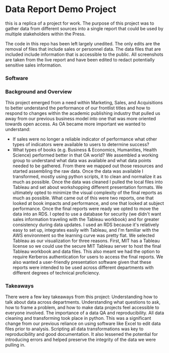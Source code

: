 # Data Report Demo Project

this is a replica of a project for work. The purpose of this project was to gather data from different sources into a single report that could be used by multiple stakeholders within the Press.

The code in this repo has been left largely unedited. The only edits are the removal of files that include sales or personnel data. The data files that are included include information that is accessible to the public. All screenshots are taken from the live report and have been edited to redact potentially sensitive sales information.

### Software

### Background and Overview
This project emerged from a need within Marketing, Sales, and Acquisitions to better understand the performance of our frontlist titles and how to respond to changes within the academic publishing industry that pulled us away from our previous business model into one that was more oriented towards open access. As OA became more important we wanted to understand:
- If sales were no longer a reliable indicator of performance what other types of indicators were available to users to determine success?
- What types of books (e.g. Business & Economics, Humanities, Health Science) performed better in that OA world?
We assembled a working group to understand what data was available and what data points needed to be gathered. From there we mapped out those resources and started assembling the raw data.
 Once the data was available I transformed, mostly using python scripts, it to clean and normalize it as much as possible. Once the data was cleaned I pulled the local files into Tableau and set about workshopping different presentation formats. We ultimately opted to minimize the visual complexity of the final reports as much as possible. What came out of this were two reports, one that looked at book impacts and performance, and one that looked at subject performance.
Once the final reports were ready we opted to move the data into an RDS. I opted to use a database for security (we didn't want sales information traveling with the Tableau workbook) and for greater consistency during data updates. I used an RDS because it's relatively easy to set up, integrates easily with Tableau, and I'm familiar with the AWS environment so the learning curve was pretty flat. We selected Tableau as our visualization for three reasons. First, MIT has a Tableau license so we could use the secure MIT Tableau server to host the final Tableau workbook and data files. This also meant we had the option to require Kerberos authentication for users to access the final reports. We also wanted a user-friendly presentation software given that these reports were intended to be used across different departments with different degrees of technical proficiency.


### Takeaways
There were a few key takeaways from this project:
Understanding how to talk about data across departments. Understanding what questions to ask, how to frame a problem, and how to make data projects feel accessible to everyone involved. 
The importance of a data QA and reproducibility. All data cleaning and transforming took place in python. This was a significant change from our previous reliance on using software like Excel to edit data files prior to analysis. Scripting all data transformations was key to reproducibility and good documentation. It also lessened the potential for introducing errors and helped preserve the integrity of the data we were pulling in. 



